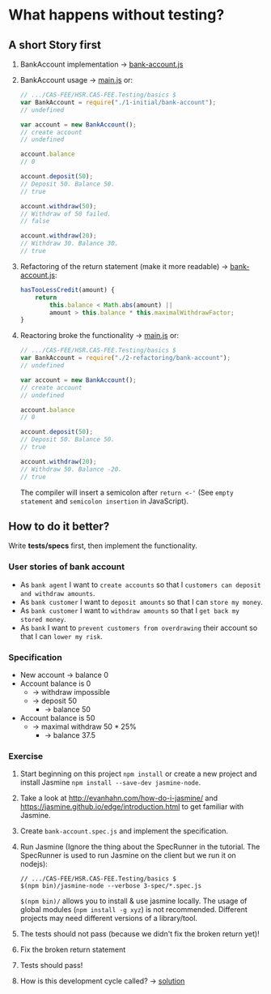 # What happens without testing?


## A short Story first

1. BankAccount implementation -> [bank-account.js](./1-initial/bank-account.js)
2. BankAccount usage -> [main.js](./1-initial/main.js) or:
	```javascript
	// .../CAS-FEE/HSR.CAS-FEE.Testing/basics $
	var BankAccount = require("./1-initial/bank-account");
	// undefined

	var account = new BankAccount();
	// create account
	// undefined

	account.balance
	// 0

	account.deposit(50);
	// Deposit 50. Balance 50.
	// true

	account.withdraw(50);
	// Withdraw of 50 failed.
	// false

	account.withdraw(20);
	// Withdraw 30. Balance 30.
	// true
	```

3. Refactoring of the  return statement (make it more readable) -> [bank-account.js](./2-refactoring/bank-account.js):
	```javascript
	hasTooLessCredit(amount) {
		return
			this.balance < Math.abs(amount) ||
			amount > this.balance * this.maximalWithdrawFactor;
	}
	```

4. Reactoring broke the functionality -> [main.js](./2-refactoring/main.js) or:
	```javascript
	// .../CAS-FEE/HSR.CAS-FEE.Testing/basics $
	var BankAccount = require("./2-refactoring/bank-account");
	// undefined

	var account = new BankAccount();
	// create account
	// undefined

	account.balance
	// 0

	account.deposit(50);
	// Deposit 50. Balance 50.
	// true

	account.withdraw(20);
	// Withdraw 50. Balance -20.
	// true
	```

	The compiler will insert a semicolon after `return <-'` (See `empty statement` and `semicolon insertion` in JavaScript).


## How to do it better?

Write **tests/specs** first, then implement the functionality.


### User stories of bank account

* As `bank agent` I want to `create accounts` so that I `customers can deposit and withdraw amounts`.
* As `bank customer` I want to `deposit amounts` so that I can `store my money`.
* As `bank customer` I want to `withdraw amounts` so that I `get back my stored money`.
* As `bank` I want to `prevent customers from overdrawing` their account so that I can `lower my risk`.


### Specification

* New account -> balance 0
* Account balance is 0
	* -> withdraw impossible
	* -> deposit 50
	 	* -> balance 50
* Account balance is 50
	* -> maximal withdraw 50 * 25%
	 	* -> balance 37.5


### Exercise

1. Start beginning on this project `npm install` or create a new project and install Jasmine `npm install --save-dev jasmine-node`.
2. Take a look at http://evanhahn.com/how-do-i-jasmine/ and https://jasmine.github.io/edge/introduction.html to get familiar with Jasmine.
3. Create `bank-account.spec.js` and implement the specification.
4. Run Jasmine (Ignore the thing about the SpecRunner in the tutorial. The SpecRunner is used to run Jasmine on the client but we run it on nodejs):
	```shell
	// .../CAS-FEE/HSR.CAS-FEE.Testing/basics $
	$(npm bin)/jasmine-node --verbose 3-spec/*.spec.js
	```

	`$(npm bin)/` allows you to install & use jasmine locally.
	The usage of global modules (`npm install -g xyz`) is not recommended.
	Different projects may need different versions of a library/tool.
5. The tests should not pass (because we didn't fix the broken return yet)!
6. Fix the broken return statement
7. Tests should pass!
8. How is this development cycle called? -> [solution](./4-solution/bank-account.spec.js)
